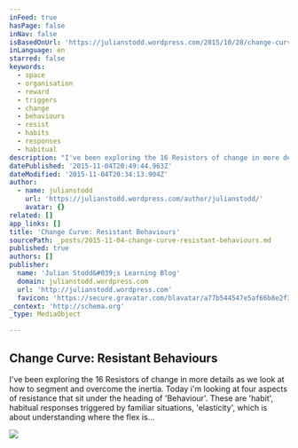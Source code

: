 ```yaml
---
inFeed: true
hasPage: false
inNav: false
isBasedOnUrl: 'https://julianstodd.wordpress.com/2015/10/28/change-curve-resistant-behaviours/'
inLanguage: en
starred: false
keywords:
  - space
  - organisation
  - reward
  - triggers
  - change
  - behaviours
  - resist
  - habits
  - responses
  - habitual
description: "I've been exploring the 16 Resistors of change in more details as we look at how to segment and overcome the inertia. Today i'm looking at four aspects of resistance that sit under the heading of 'Behaviour'. These are 'habit', habitual responses triggered by familiar situations, 'elasticity', which is about understanding where the flex is..."
datePublished: '2015-11-04T20:49:44.963Z'
dateModified: '2015-11-04T20:34:13.904Z'
author:
  - name: julianstodd
    url: 'https://julianstodd.wordpress.com/author/julianstodd/'
    avatar: {}
related: []
app_links: []
title: 'Change Curve: Resistant Behaviours'
sourcePath: _posts/2015-11-04-change-curve-resistant-behaviours.md
published: true
authors: []
publisher:
  name: 'Julian Stodd&#039;s Learning Blog'
  domain: julianstodd.wordpress.com
  url: 'http://julianstodd.wordpress.com'
  favicon: 'https://secure.gravatar.com/blavatar/a77b544547e5af66b8e2f3e1064f4202?s=16'
_context: 'http://schema.org'
_type: MediaObject

---
```

<article style=""><h1>Change Curve: Resistant Behaviours</h1><p>I've been exploring the 16 Resistors of change in more details as we look at how to segment and overcome the inertia. Today i'm looking at four aspects of resistance that sit under the heading of 'Behaviour'. These are 'habit', habitual responses triggered by familiar situations, 'elasticity', which is about understanding where the flex is...</p><img src="https://julianstodd.files.wordpress.com/2015/10/img_5774.jpg?w=640&amp;h=480" /></article>